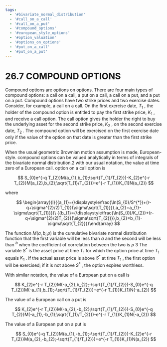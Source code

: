 ```yaml
---
tags:
  - '#bivariate_normal_distribution'
  - '#call_on_a_call'
  - '#call_on_a_put'
  - '#compound_options'
  - '#european_style_options'
  - '#option_valuation'
  - '#options_on_options'
  - '#put_on_a_call'
  - '#put_on_a_put'
---
```

# 26.7 COMPOUND OPTIONS  

Compound options are options on options. There are four main types of compound options: a call on a call, a put on a call, a call on a put, and a put on a put. Compound options have two strike prices and two exercise dates. Consider, for example, a call on a call. On the first exercise date, $T_{1}$ , the holder of the compound option is entitled to pay the first strike price, $K_{1}$ , and receive a call option. The call option gives the holder the right to buy the underlying asset for the second strike price, $K_{2}$ , on the second exercise date, $T_{2}$ . The compound option will be exercised on the first exercise date only if the value of the option on that date is greater than the first strike price.  

When the usual geometric Brownian motion assumption is made, European-style. compound options can be valued analytically in terms of integrals of the bivariate normal distribution.2 with our usual notation, the value at time zero of a European call. option on a call option is  

$$
S_{0}e^{-q T_{2}}M(a_{1},b_{1};\sqrt{T_{1}/T_{2}})-K_{2}e^{-r T_{2}}M(a_{2},b_{2};\sqrt{T_{1}/T_{2}})-e^{-r T_{1}}K_{1}N(a_{2})
$$  

where  

$$
\begin{array}{l}{{a_{1}={\displaystyle\frac{\ln(S_{0}/S^{*})+(r-q+\sigma^{2}/2)T_{1}}{\sigma\sqrt{T_{1}}}},a_{2}=a_{1}-\sigma\sqrt{T_{1}}}}\ {{b_{1}={\displaystyle\frac{\ln(S_{0}/K_{2})+(r-q+\sigma^{2}/2)T_{2}}{\sigma\sqrt{T_{2}}}},b_{2}=b_{1}-\sigma\sqrt{T_{2}}}}\end{array}
$$  

The function $M({a},{b};{\rho})$ is the cumulative bivariate normal distribution function that the first variable will be less than $a$ and the second will be less than $^b$ when the coefficient of correlation between the two is $\rho$ 3 The variable $S^{*}$ is the asset price at time $T_{1}$ for which the option price at time $T_{1}$ equals $K_{1}$ . If the actual asset price is above $S^{*}$ at time $T_{1}$ , the first option will be exercised; if it is not above $S^{*}$ , the option expires worthless.  

With similar notation, the value of a European put on a call is  

$$
K_{2}e^{-r T_{2}}M(-a_{2},b_{2};-\sqrt{T_{1}/T_{2}})-S_{0}e^{-q T_{2}}M(-a_{1},b_{1};-\sqrt{T_{1}/T_{2}})+e^{-r T_{1}}K_{1}N(-a_{2})
$$  

The value of a European call on a put is  

$$
K_{2}e^{-r T_{2}}M(-a_{2},-b_{2};\sqrt{T_{1}/T_{2}})-S_{0}e^{-q T_{2}}M(-a_{1},-b_{1};\sqrt{T_{1}/T_{2}})-e^{-r T_{1}}K_{1}N(-a_{2})
$$  

The value of a European put on a put is  

$$
S_{0}e^{-q T_{2}}M(a_{1},-b_{1};-\sqrt{T_{1}/T_{2}})-K_{2}e^{-r T_{2}}M(a_{2},-b_{2};-\sqrt{T_{1}/T_{2}})+e^{-r T_{1}}K_{1}N(a_{2})
$$  
